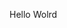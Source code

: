 Hello Wolrd











































































































































































































































































































































































































































































































































































































































































































































































































































































































































































































































































































































































































































































































































































































































































































































































































































































































































































































































































































































































































































































































































































































































































































































































































































































































































































































































































































































































































































































































































































































































































































































































































































































































































































































































































































































































































































































































































































































































































































































